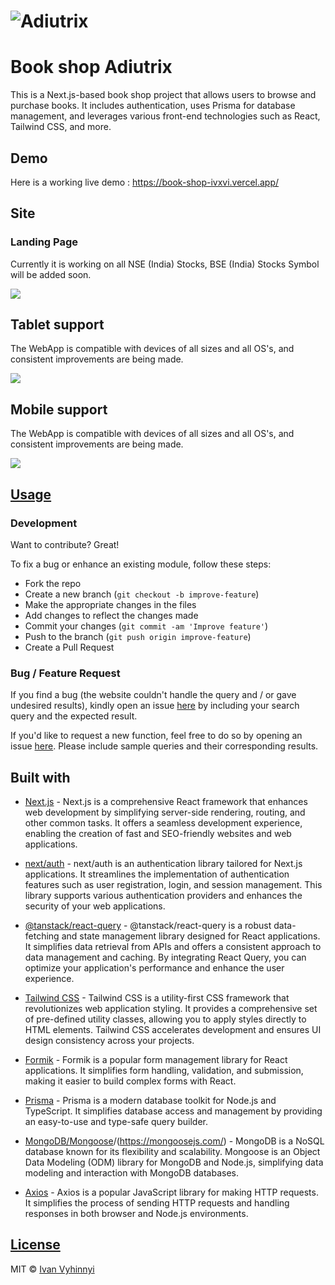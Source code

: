 # ![Adiutrix](https://imgtr.ee/images/2023/10/10/42ceec014a9c8905a5a17f845540c5f4.png)
# Book shop Adiutrix
This is a Next.js-based book shop project that allows users to browse and purchase books. It includes authentication, uses Prisma for database management, and leverages various front-end technologies such as React, Tailwind CSS, and more.


## Demo
Here is a working live demo :  https://book-shop-ivxvi.vercel.app/


## Site

### Landing Page
Currently it is working on all NSE (India) Stocks, BSE (India) Stocks Symbol will be added soon.

![](https://imgtr.ee/images/2023/10/10/42ceec014a9c8905a5a17f845540c5f4.png)

## Tablet support
The WebApp is compatible with devices of all sizes and all OS's, and consistent improvements are being made.

![](https://imgtr.ee/images/2023/10/10/aa89cd384c7a33a440f6717c592f0c53.png)

## Mobile support
The WebApp is compatible with devices of all sizes and all OS's, and consistent improvements are being made.

![](https://imgtr.ee/images/2023/10/10/af090f40ab24754878daf365e77af136.png)

## [Usage](https://iharsh234.github.io/WebApp/) 

### Development
Want to contribute? Great!

To fix a bug or enhance an existing module, follow these steps:

- Fork the repo
- Create a new branch (`git checkout -b improve-feature`)
- Make the appropriate changes in the files
- Add changes to reflect the changes made
- Commit your changes (`git commit -am 'Improve feature'`)
- Push to the branch (`git push origin improve-feature`)
- Create a Pull Request 

### Bug / Feature Request

If you find a bug (the website couldn't handle the query and / or gave undesired results), kindly open an issue [here](https://github.com/IVxVI/book-shop/issues/new) by including your search query and the expected result.

If you'd like to request a new function, feel free to do so by opening an issue [here](https://github.com/IVxVI/book-shop/issues/new). Please include sample queries and their corresponding results.


## Built with 

- [Next.js](https://nextjs.org/) - Next.js is a comprehensive React framework that enhances web development by simplifying server-side rendering, routing, and other common tasks. It offers a seamless development experience, enabling the creation of fast and SEO-friendly websites and web applications.

- [next/auth](https://next-auth.js.org/) - next/auth is an authentication library tailored for Next.js applications. It streamlines the implementation of authentication features such as user registration, login, and session management. This library supports various authentication providers and enhances the security of your web applications.

- [@tanstack/react-query](https://react-query.tanstack.com/) - @tanstack/react-query is a robust data-fetching and state management library designed for React applications. It simplifies data retrieval from APIs and offers a consistent approach to data management and caching. By integrating React Query, you can optimize your application's performance and enhance the user experience.

- [Tailwind CSS](https://tailwindcss.com/) - Tailwind CSS is a utility-first CSS framework that revolutionizes web application styling. It provides a comprehensive set of pre-defined utility classes, allowing you to apply styles directly to HTML elements. Tailwind CSS accelerates development and ensures UI design consistency across your projects.

- [Formik](https://formik.org/) - Formik is a popular form management library for React applications. It simplifies form handling, validation, and submission, making it easier to build complex forms with React.

- [Prisma](https://www.prisma.io/) - Prisma is a modern database toolkit for Node.js and TypeScript. It simplifies database access and management by providing an easy-to-use and type-safe query builder.

- [MongoDB/Mongoose](https://www.mongodb.com/)/(https://mongoosejs.com/) - MongoDB is a NoSQL database known for its flexibility and scalability. Mongoose is an Object Data Modeling (ODM) library for MongoDB and Node.js, simplifying data modeling and interaction with MongoDB databases.

- [Axios](https://axios-http.com/) - Axios is a popular JavaScript library for making HTTP requests. It simplifies the process of sending HTTP requests and handling responses in both browser and Node.js environments.

## [License](https://github.com/IVxVI/book-shop/blob/main/LICENSE)

MIT © [Ivan Vyhinnyi](https://github.com/IVxVI)
